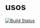 # usos
[![Build Status](https://api.travis-ci.org/mgdabrowska/usos.svg?branch=master)](https://api.travis-ci.org/mgdabrowska/usos)
